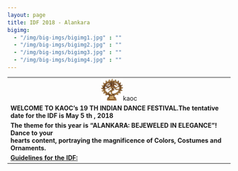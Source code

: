 ```yaml
---
layout: page
title: IDF 2018 - Alankara
bigimg:
  - "/img/big-imgs/bigimg1.jpg" : ""
  - "/img/big-imgs/bigimg2.jpg" : ""
  - "/img/big-imgs/bigimg3.jpg" : ""
  - "/img/big-imgs/bigimg4.jpg" : ""
---
```


<table align="center"> <tr><td align="center">
<img src="/img/idf2018/nataraja.jpg" width="50" height="50" \>kaoc
  </td></tr>
 <tr><td> 
<strong> WELCOME TO KAOC’s 19 TH INDIAN DANCE FESTIVAL.The tentative date for the IDF is May 5 th , 2018 </strong>
</td></tr>
 <tr><td>
   <strong> The theme for this year is “ALANKARA: BEJEWELED IN ELEGANCE”! Dance to your 
     <br/>
     hearts content, portraying the magnificence of Colors, Costumes and Ornaments. </strong>
  </tr></td>
  <tr><td> <strong> <u> Guidelines for the IDF: </u> </strong> </td></tr>
</table>
